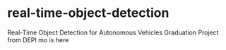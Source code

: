 # real-time-object-detection

Real-Time Object Detection for Autonomous Vehicles Graduation Project from DEPI
mo is here
